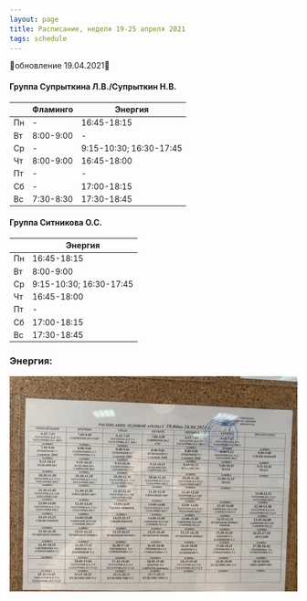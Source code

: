 ```yaml
---
layout: page
title: Расписание, неделя 19-25 апреля 2021
tags: schedule
---
```


🔺обновление 19.04.2021🔺  

#### Группа Супрыткина Л.В./Супрыткин Н.В.

|        | Фламинго                       			| Энергия                   |
|--------|--------------------------------------|-------------------------------|
| Пн     | -                           				| 16:45-18:15    				|
| Вт     | 8:00-9:00                   				| -	      				|
| Ср     |  -                          				| 9:15-10:30; 16:30-17:45|
| Чт     | 8:00-9:00                  				| 16:45-18:00   					|
| Пт     |           -                  			|  -             				|
| Сб     |            -                 			| 17:00-18:15 						|
| Вс     | 7:30-8:30                 					| 17:30-18:45 						|

#### Группа Ситникова О.С.

|        | Энергия        				|
|--------|------------------------|
| Пн     | 16:45-18:15    				|
| Вт     | 8:00-9:00      				|
| Ср     | 9:15-10:30; 16:30-17:45|
| Чт     | 16:45-18:00   					|
| Пт     |  -             				|
| Сб     | 17:00-18:15 						|
| Вс     | 17:30-18:45 						|


### Энергия:
![фото расписания](/sources/schedule/20042021.jpeg)


